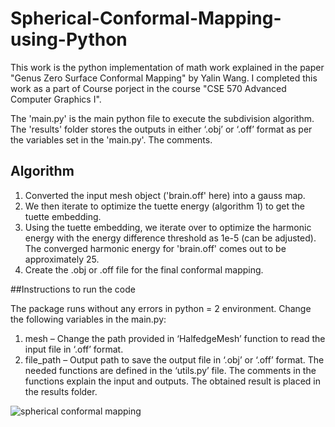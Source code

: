 # Spherical-Conformal-Mapping-using-Python

This work is the python implementation of math work explained in the paper "Genus Zero Surface Conformal Mapping" by Yalin Wang. I completed this work as a part of Course porject in the course "CSE 570 Advanced Computer Graphics I". 

The 'main.py' is the main python file to execute the subdivision algorithm. The 'results' folder stores the outputs in either ‘.obj’ or ‘.off’ format as per the variables set in the 'main.py'. The comments.

## Algorithm

1)	Converted the input mesh object ('brain.off' here) into a gauss map.
2)	We then iterate to optimize the tuette energy (algorithm 1) to get the tuette embedding.
3)	Using the tuette embedding, we iterate over to optimize the harmonic energy with the energy difference threshold as 1e-5 (can be adjusted). The converged harmonic energy for 'brain.off' comes out to be approximately 25.
4)	Create the .obj or .off file for the final conformal mapping.

##Instructions to run the code

The package runs without any errors in python = 2 environment. Change the following variables in the main.py:
1)	mesh – Change the path provided in ‘HalfedgeMesh’ function to read the input file in ‘.off’ format. 
2)	file_path – Output path to save the output file in ‘.obj’ or ‘.off’ format.
The needed functions are defined in the ‘utils.py’ file. The comments in the functions explain the input and outputs.
The obtained result is placed in the results folder.

![spherical conformal mapping](https://github.com/vasavamsi/Spherical-Conformal-Mapping-using-Python/assets/58003228/ff89d084-0b04-476c-bb9c-61943a20a0b1)
